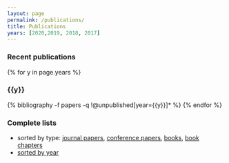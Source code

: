 ```yaml
---
layout: page
permalink: /publications/
title: Publications
years: [2020,2019, 2018, 2017]
---
```



### Recent publications

{% for y in page.years %}
  <h3 class="year">{{y}}</h3>
  {% bibliography -f papers -q !@unpublished[year={{y}}]* %}
{% endfor %}

### Complete lists

- sorted by type: [journal papers](../journal/), [conference papers](../conferences/), [books](../books/), [book chapters](../bookchapters/)
- [sorted by year](../allpubyear/)
